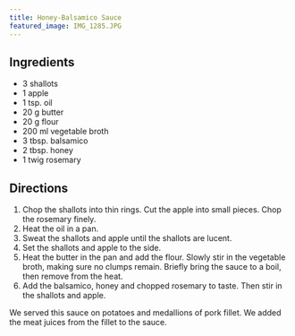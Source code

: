 ```yaml
---
title: Honey-Balsamico Sauce
featured_image: IMG_1285.JPG
---
```


## Ingredients

- 3 shallots
- 1 apple
- 1 tsp. oil
- 20 g butter
- 20 g flour
- 200 ml vegetable broth
- 3 tbsp. balsamico
- 2 tbsp. honey
- 1 twig rosemary

## Directions

1. Chop the shallots into thin rings. Cut the apple into small pieces. Chop the rosemary finely.
2. Heat the oil in a pan.
3. Sweat the shallots and apple until the shallots are lucent.
4. Set the shallots and apple to the side.
5. Heat the butter in the pan and add the flour. Slowly stir in the vegetable broth, making sure no clumps remain. Briefly bring the sauce to a boil, then remove from the heat.
6. Add the balsamico, honey and chopped rosemary to taste. Then stir in the shallots and apple.

We served this sauce on potatoes and medallions of pork fillet. We added the meat juices from the fillet to the sauce.
